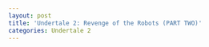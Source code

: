 ```yaml
---
layout: post
title: 'Undertale 2: Revenge of the Robots (PART TWO)'
categories: Undertale 2
---
```


<!--stackedit_data:
eyJoaXN0b3J5IjpbMTI2OTM3ODc3MSwxNDI0OTkzNDQ0XX0=
-->